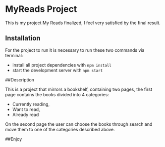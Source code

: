 # MyReads Project

This is my project My Reads finalized, I feel very satisfied by the final result.

## Installation

For the project to run it is necessary to run these two commands via terminal:

* install all project dependencies with `npm install`
* start the development server with `npm start`


##Description

This is a project that mirrors a bookshelf, containing two pages, the first page contains the books divided into 4 categories:

* Currently reading,
* Want to read,
* Already read

On the second page the user can choose the books through search and move them to one of the categories described above.

##Enjoy
